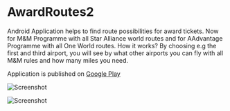 # AwardRoutes2

Android Application helps to find route possibilities for award tickets. Now for M&M Programme with all Star Alliance world routes and for AAdvantage Programme with all One World routes. How it works? By choosing e.g the first and third airport, you will see by what other airports you can fly with all M&M rules and how many miles you need.

Application is published on [Google Play](https://play.google.com/store/apps/details?id=pl.robertsadlowski.awardroutes)

![Screenshot](http://robertsadlowski.pl/app/Screenshot_2017-09-20-13-20-08.png)

![Screenshot](http://robertsadlowski.pl/app/Screenshot_2017-09-20-13-18-59.png)


